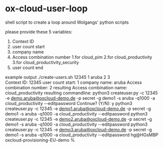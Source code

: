 # ox-cloud-user-loop
shell script to create a loop around Wolgangs' python scripts

please provide these 5 variables:
1. Context ID
2. user count start
3. company name
4. Access combination number
	1.for cloud_pim
	2.for cloud_productivity
	3.for cloud_productivity_security
5. user count end

example output
./create-users.sh 12345 1 aruba 2 3  
Context ID: 12345
user count start: 1
company name: aruba
Access combination number: 2
resulting Access combination name: cloud_productivity
resulting commandline: python3 createuser.py -c 12345 -e demo.aruba@oxcloud-demo.de -p secret -g demo1 -s aruba -q1000 -a cloud_productivity --editpassword
Continue? (Y/N): y
python3 createuser.py -c 12345 -e demo1.aruba@oxcloud-demo.de -p secret -g demo1 -s aruba -q1000 -a cloud_productivity --editpassword
python3 createuser.py -c 12345 -e demo2.aruba@oxcloud-demo.de -p secret -g demo1 -s aruba -q1000 -a cloud_productivity --editpassword
python3 createuser.py -c 12345 -e demo3.aruba@oxcloud-demo.de -p secret -g demo1 -s aruba -q1000 -a cloud_productivity --editpassword
hg@HGsMBP oxcloud-provisioning-EU-demo %
